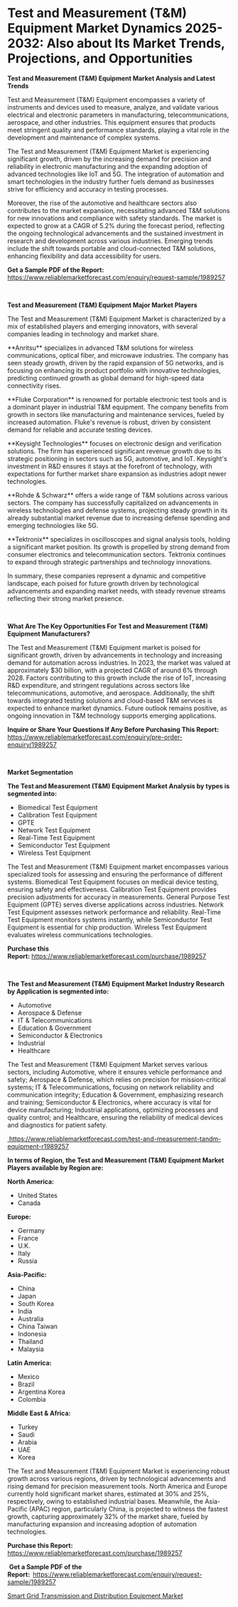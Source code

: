 <p><h1>Test and Measurement (T&M) Equipment Market Dynamics 2025-2032: Also about Its Market Trends, Projections, and Opportunities</h1></p><p><strong>Test and Measurement (T&M) Equipment Market Analysis and Latest Trends</strong></p>
<p><p>Test and Measurement (T&M) Equipment encompasses a variety of instruments and devices used to measure, analyze, and validate various electrical and electronic parameters in manufacturing, telecommunications, aerospace, and other industries. This equipment ensures that products meet stringent quality and performance standards, playing a vital role in the development and maintenance of complex systems.</p><p>The Test and Measurement (T&M) Equipment Market is experiencing significant growth, driven by the increasing demand for precision and reliability in electronic manufacturing and the expanding adoption of advanced technologies like IoT and 5G. The integration of automation and smart technologies in the industry further fuels demand as businesses strive for efficiency and accuracy in testing processes. </p><p>Moreover, the rise of the automotive and healthcare sectors also contributes to the market expansion, necessitating advanced T&M solutions for new innovations and compliance with safety standards. The market is expected to grow at a CAGR of 5.2% during the forecast period, reflecting the ongoing technological advancements and the sustained investment in research and development across various industries. Emerging trends include the shift towards portable and cloud-connected T&M solutions, enhancing flexibility and data accessibility for users.</p></p>
<p><strong>Get a Sample PDF of the Report:&nbsp;</strong> <a href="https://www.reliablemarketforecast.com/enquiry/request-sample/1989257?utm_campaign=2011&utm_medium=2&utm_source=Github&utm_content=ia&utm_term=02032025&utm_id=test-and-measurement-tm-equipment">https://www.reliablemarketforecast.com/enquiry/request-sample/1989257</a></p>
<p>&nbsp;</p>
<p><strong>Test and Measurement (T&M) Equipment Major Market Players</strong></p>
<p><p>The Test and Measurement (T&M) Equipment Market is characterized by a mix of established players and emerging innovators, with several companies leading in technology and market share.</p><p>**Anritsu** specializes in advanced T&M solutions for wireless communications, optical fiber, and microwave industries. The company has seen steady growth, driven by the rapid expansion of 5G networks, and is focusing on enhancing its product portfolio with innovative technologies, predicting continued growth as global demand for high-speed data connectivity rises.</p><p>**Fluke Corporation** is renowned for portable electronic test tools and is a dominant player in industrial T&M equipment. The company benefits from growth in sectors like manufacturing and maintenance services, fueled by increased automation. Fluke's revenue is robust, driven by consistent demand for reliable and accurate testing devices.</p><p>**Keysight Technologies** focuses on electronic design and verification solutions. The firm has experienced significant revenue growth due to its strategic positioning in sectors such as 5G, automotive, and IoT. Keysight's investment in R&D ensures it stays at the forefront of technology, with expectations for further market share expansion as industries adopt newer technologies.</p><p>**Rohde & Schwarz** offers a wide range of T&M solutions across various sectors. The company has successfully capitalized on advancements in wireless technologies and defense systems, projecting steady growth in its already substantial market revenue due to increasing defense spending and emerging technologies like 5G.</p><p>**Tektronix** specializes in oscilloscopes and signal analysis tools, holding a significant market position. Its growth is propelled by strong demand from consumer electronics and telecommunication sectors. Tektronix continues to expand through strategic partnerships and technology innovations.</p><p>In summary, these companies represent a dynamic and competitive landscape, each poised for future growth driven by technological advancements and expanding market needs, with steady revenue streams reflecting their strong market presence.</p></p>
<p>&nbsp;</p>
<p><strong>What Are The Key Opportunities For Test and Measurement (T&M) Equipment Manufacturers?</strong></p>
<p><p>The Test and Measurement (T&M) Equipment market is poised for significant growth, driven by advancements in technology and increasing demand for automation across industries. In 2023, the market was valued at approximately $30 billion, with a projected CAGR of around 6% through 2028. Factors contributing to this growth include the rise of IoT, increasing R&D expenditure, and stringent regulations across sectors like telecommunications, automotive, and aerospace. Additionally, the shift towards integrated testing solutions and cloud-based T&M services is expected to enhance market dynamics. Future outlook remains positive, as ongoing innovation in T&M technology supports emerging applications.</p></p>
<p><strong>Inquire or Share Your Questions If Any Before Purchasing This Report:</strong> <a href="https://www.reliablemarketforecast.com/enquiry/pre-order-enquiry/1989257?utm_campaign=2011&utm_medium=2&utm_source=Github&utm_content=ia&utm_term=02032025&utm_id=test-and-measurement-tm-equipment">https://www.reliablemarketforecast.com/enquiry/pre-order-enquiry/1989257</a></p>
<p>&nbsp;</p>
<p><strong>Market Segmentation</strong></p>
<p><strong>The Test and Measurement (T&M) Equipment Market Analysis by types is segmented into:</strong></p>
<p><ul><li>Biomedical Test Equipment</li><li>Calibration Test Equipment</li><li>GPTE</li><li>Network Test Equipment</li><li>Real-Time Test Equipment</li><li>Semiconductor Test Equipment</li><li>Wireless Test Equipment</li></ul></p>
<p><p>The Test and Measurement (T&M) Equipment market encompasses various specialized tools for assessing and ensuring the performance of different systems. Biomedical Test Equipment focuses on medical device testing, ensuring safety and effectiveness. Calibration Test Equipment provides precision adjustments for accuracy in measurements. General Purpose Test Equipment (GPTE) serves diverse applications across industries. Network Test Equipment assesses network performance and reliability. Real-Time Test Equipment monitors systems instantly, while Semiconductor Test Equipment is essential for chip production. Wireless Test Equipment evaluates wireless communications technologies.</p></p>
<p><strong>Purchase this Report:&nbsp;</strong><a href="https://www.reliablemarketforecast.com/purchase/1989257?utm_campaign=2011&utm_medium=2&utm_source=Github&utm_content=ia&utm_term=02032025&utm_id=test-and-measurement-tm-equipment">https://www.reliablemarketforecast.com/purchase/1989257</a></p>
<p>&nbsp;</p>
<p><strong>The Test and Measurement (T&M) Equipment Market Industry Research by Application is segmented into:</strong></p>
<p><ul><li>Automotive</li><li>Aerospace & Defense</li><li>IT & Telecommunications</li><li>Education & Government</li><li>Semiconductor & Electronics</li><li>Industrial</li><li>Healthcare</li></ul></p>
<p><p>The Test and Measurement (T&M) Equipment Market serves various sectors, including Automotive, where it ensures vehicle performance and safety; Aerospace & Defense, which relies on precision for mission-critical systems; IT & Telecommunications, focusing on network reliability and communication integrity; Education & Government, emphasizing research and training; Semiconductor & Electronics, where accuracy is vital for device manufacturing; Industrial applications, optimizing processes and quality control; and Healthcare, ensuring the reliability of medical devices and diagnostics for patient safety.</p></p>
<p><a href="https://www.reliablemarketforecast.com/test-and-measurement-tandm-equipment-r1989257?utm_campaign=2011&utm_medium=2&utm_source=Github&utm_content=ia&utm_term=02032025&utm_id=test-and-measurement-tm-equipment">&nbsp;https://www.reliablemarketforecast.com/test-and-measurement-tandm-equipment-r1989257</a></p>
<p><strong>In terms of Region, the Test and Measurement (T&M) Equipment Market Players available by Region are:</strong></p>
<p>
    <p> <strong> North America: </strong>
        <ul>
            <li>United States</li>
            <li>Canada</li>
        </ul>
        </p> 
    <p> <strong> Europe: </strong>
        <ul>
            <li>Germany</li>
            <li>France</li>
            <li>U.K.</li>
            <li>Italy</li>
            <li>Russia</li>
        </ul>
        </p> 
    <p> <strong> Asia-Pacific: </strong>
        <ul>
            <li>China</li>
            <li>Japan</li>
            <li>South Korea</li>
            <li>India</li>
            <li>Australia</li>
            <li>China Taiwan</li>
            <li>Indonesia</li>
            <li>Thailand</li>
            <li>Malaysia</li>
        </ul>
        </p> 
    <p> <strong> Latin America: </strong>
        <ul>
            <li>Mexico</li>
            <li>Brazil</li>
            <li>Argentina Korea</li>
            <li>Colombia</li>
        </ul>
        </p> 
    <p> <strong> Middle East & Africa: </strong>
        <ul>
            <li>Turkey</li>
            <li>Saudi</li>
            <li>Arabia</li>
            <li>UAE</li>
            <li>Korea</li>
        </ul>
    </p>
    </p>
<p><p>The Test and Measurement (T&M) Equipment Market is experiencing robust growth across various regions, driven by technological advancements and rising demand for precision measurement tools. North America and Europe currently hold significant market shares, estimated at 30% and 25%, respectively, owing to established industrial bases. Meanwhile, the Asia-Pacific (APAC) region, particularly China, is projected to witness the fastest growth, capturing approximately 32% of the market share, fueled by manufacturing expansion and increasing adoption of automation technologies.</p></p>
<p><strong>Purchase this Report: </strong><a href="https://www.reliablemarketforecast.com/purchase/1989257?utm_campaign=2011&utm_medium=2&utm_source=Github&utm_content=ia&utm_term=02032025&utm_id=test-and-measurement-tm-equipment">https://www.reliablemarketforecast.com/purchase/1989257</a></p>
<p>&nbsp;<strong>Get a Sample PDF of the Report:&nbsp;&nbsp;</strong><a href="https://www.reliablemarketforecast.com/enquiry/request-sample/1989257?utm_campaign=2011&utm_medium=2&utm_source=Github&utm_content=ia&utm_term=02032025&utm_id=test-and-measurement-tm-equipment">https://www.reliablemarketforecast.com/enquiry/request-sample/1989257</a></p>
<p><strong></strong></p>
<p><p><a href="https://github.com/ChiragRp1/Market-Research-Report-List-7/blob/main/smart-grid-transmission-and-distribution-equipment-market.md?utm_campaign=2011&utm_medium=2&utm_source=Github&utm_content=ia&utm_term=02032025&utm_id=test-and-measurement-tm-equipment">Smart Grid Transmission and Distribution Equipment Market</a></p></p>